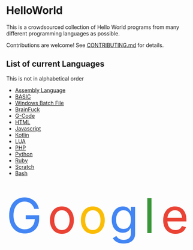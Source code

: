 # HelloWorld

This is a crowdsourced collection of Hello World programs from many different programming languages as possible.

Contributions are welcome! See [CONTRIBUTING.md](CONTRIBUTING.md) for details.

## List of current Languages
This is not in alphabetical order

- [Assembly Language](HelloWorld.asm)
- [BASIC](HelloWorld.bas)
- [Windows Batch File](HelloWorld.bat)
- [BrainFuck](HelloWorld.bf)
- [G-Code](HelloWorld.gcode)
- [HTML](HelloWorld.html)
- [Javascript](HelloWorld.js)
- [Kotlin](HelloWorld.kt)
- [LUA](HelloWorld.lua)
- [PHP](HelloWorld.php)
- [Python](HelloWorld.py)
- [Ruby](HelloWorld.rb)
- [Scratch](HelloWorld.sb3)
- [Bash](HelloWorld.sh)


<svg xmlns="http://www.w3.org/2000/svg" viewBox="0 0 55 20" fill="none">
    <text x="0" y="15" fill="#4285f4">G</text>
    <text x="12" y="15" fill="#ea4335">o</text>
    <text x="21" y="15" fill="#fbbc05">o</text>
    <text x="30" y="15" fill="#4285f4">g</text>
    <text x="40" y="15" fill="#389738">l</text>
    <text x="45" y="15" fill="#ea4335">e</text>
</svg>
